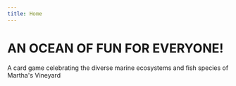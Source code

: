 ```yaml
---
title: Home
---
```

#  AN OCEAN OF FUN FOR EVERYONE!
A card game celebrating the diverse marine ecosystems and fish species of Martha's Vineyard